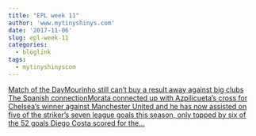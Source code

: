 ```yaml
---
title: "EPL week 11"
author: 'www.mytinyshinys.com'
date: '2017-11-06'
slug: epl-week-11
categories:
  - bloglink
tags:
  - mytinyshinyscom
---
```


[Match of the DayMourinho still can’t buy a result away against big clubs The Spanish connectionMorata connected up with Azpilicueta’s cross for Chelsea’s winner against Manchester United and he has now assisted on five of the striker’s seven league goals this season, only topped by six of the 52 goals Diego Costa scored for the...<click to read more>](https://www.mytinyshinys.com/2017/11/06/epl2018-wk11/)

